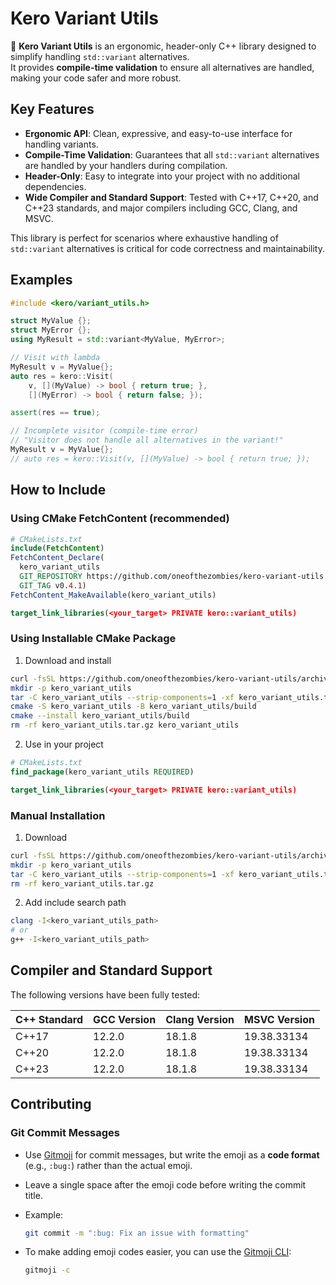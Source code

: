 # Kero Variant Utils

🐸 **Kero Variant Utils** is an ergonomic, header-only C++ library designed to simplify handling `std::variant` alternatives.  
It provides **compile-time validation** to ensure all alternatives are handled, making your code safer and more robust.

## Key Features

- **Ergonomic API**: Clean, expressive, and easy-to-use interface for handling variants.
- **Compile-Time Validation**: Guarantees that all `std::variant` alternatives are handled by your handlers during compilation.
- **Header-Only**: Easy to integrate into your project with no additional dependencies.
- **Wide Compiler and Standard Support**: Tested with C++17, C++20, and C++23 standards, and major compilers including GCC, Clang, and MSVC.

This library is perfect for scenarios where exhaustive handling of `std::variant` alternatives is critical for code correctness and maintainability.

## Examples

```cpp
#include <kero/variant_utils.h>

struct MyValue {};
struct MyError {};
using MyResult = std::variant<MyValue, MyError>;

// Visit with lambda
MyResult v = MyValue{};
auto res = kero::Visit(
    v, [](MyValue) -> bool { return true; },
    [](MyError) -> bool { return false; });

assert(res == true);

// Incomplete visitor (compile-time error)
// "Visitor does not handle all alternatives in the variant!"
MyResult v = MyValue{};
// auto res = kero::Visit(v, [](MyValue) -> bool { return true; });
```

## How to Include

### Using CMake FetchContent (recommended)

```cmake
# CMakeLists.txt
include(FetchContent)
FetchContent_Declare(
  kero_variant_utils
  GIT_REPOSITORY https://github.com/oneofthezombies/kero-variant-utils.git
  GIT_TAG v0.4.1)
FetchContent_MakeAvailable(kero_variant_utils)

target_link_libraries(<your_target> PRIVATE kero::variant_utils)
```

### Using Installable CMake Package

1. Download and install

```bash
curl -fsSL https://github.com/oneofthezombies/kero-variant-utils/archive/refs/tags/v0.4.1.tar.gz -o kero_variant_utils.tar.gz
mkdir -p kero_variant_utils
tar -C kero_variant_utils --strip-components=1 -xf kero_variant_utils.tar.gz
cmake -S kero_variant_utils -B kero_variant_utils/build
cmake --install kero_variant_utils/build
rm -rf kero_variant_utils.tar.gz kero_variant_utils
```

2. Use in your project

```cmake
# CMakeLists.txt
find_package(kero_variant_utils REQUIRED)

target_link_libraries(<your_target> PRIVATE kero::variant_utils)
```

### Manual Installation

1. Download

```bash
curl -fsSL https://github.com/oneofthezombies/kero-variant-utils/archive/refs/tags/v0.4.1.tar.gz -o kero_variant_utils.tar.gz
mkdir -p kero_variant_utils
tar -C kero_variant_utils --strip-components=1 -xf kero_variant_utils.tar.gz
rm -rf kero_variant_utils.tar.gz
```

2. Add include search path

```bash
clang -I<kero_variant_utils_path>
# or
g++ -I<kero_variant_utils_path>
```

## Compiler and Standard Support

The following versions have been fully tested:

| C++ Standard | GCC Version | Clang Version | MSVC Version |
| ------------ | ----------- | ------------- | ------------ |
| C++17        | 12.2.0      | 18.1.8        | 19.38.33134  |
| C++20        | 12.2.0      | 18.1.8        | 19.38.33134  |
| C++23        | 12.2.0      | 18.1.8        | 19.38.33134  |

## Contributing

### Git Commit Messages

- Use [Gitmoji](https://gitmoji.dev/) for commit messages, but write the emoji as a **code format** (e.g., `:bug:`) rather than the actual emoji.
- Leave a single space after the emoji code before writing the commit title.
- Example:

  ```bash
  git commit -m ":bug: Fix an issue with formatting"
  ```

- To make adding emoji codes easier, you can use the [Gitmoji CLI](https://github.com/carloscuesta/gitmoji-cli):
  ```bash
  gitmoji -c
  ```
